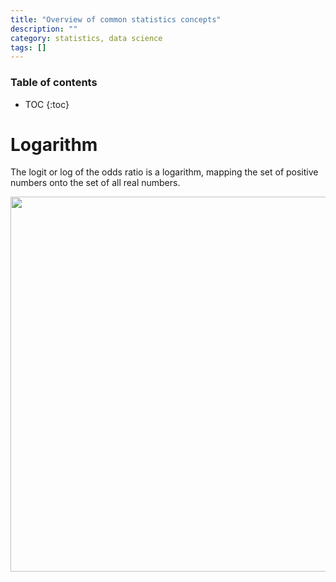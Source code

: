 ```yaml
---
title: "Overview of common statistics concepts"
description: ""
category: statistics, data science
tags: []
---
```




### Table of contents

* TOC
{:toc}


# Logarithm

The logit or log of the odds ratio is a logarithm, mapping the set of positive numbers onto the set of all real numbers. 

<img src="http://mathvault.ca/wp-content/uploads/Graphs-of-Different-Logarithms-534x400.png" width="600px">

